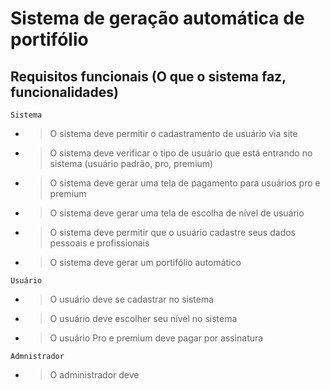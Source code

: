 # Sistema de geração automática de portifólio

## Requisitos funcionais (O que o sistema faz, funcionalidades)

`Sistema` 

- > O sistema deve permitir o cadastramento de usuário via site
- > O sistema deve verificar o tipo de usuário que está entrando no sistema (usuário padrão, pro, premium)
- > O sistema deve gerar uma tela de pagamento para usuários pro e premium
- > O sistema deve gerar uma tela de escolha de nível de usuário
- > O sistema deve permitir que o usuário cadastre seus dados pessoais e profissionais
- > O sistema deve gerar um portifólio automático

`Usuário`

- > O usuário deve se cadastrar no sistema
- > O usuário deve escolher seu nível no sistema
- > O usuário Pro e premium deve pagar por assinatura

`Admnistrador`

- > O administrador deve


